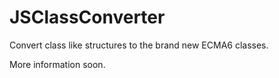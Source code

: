 # JSClassConverter
Convert class like structures to the brand new ECMA6 classes.

More information soon.
